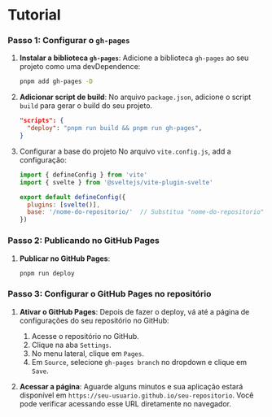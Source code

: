 # Tutorial

### Passo 1: Configurar o `gh-pages`

1. **Instalar a biblioteca `gh-pages`**:
   Adicione a biblioteca `gh-pages` ao seu projeto como uma devDependence:

   ```bash
   pnpm add gh-pages -D
   ```

2. **Adicionar script de build**:
   No arquivo `package.json`, adicione o script `build` para gerar o build do seu projeto.

   ```json
   "scripts": {
     "deploy": "pnpm run build && pnpm run gh-pages",
   }
    ```

3. Configurar a base do projeto
   No arquivo `vite.config.js`, add a configuração:

   ```javascript
   import { defineConfig } from 'vite'
   import { svelte } from '@sveltejs/vite-plugin-svelte'

   export default defineConfig({
     plugins: [svelte()],
     base: '/nome-do-repositorio/'  // Substitua "nome-do-repositorio" pelo nome do seu repositório GitHub
   })
   ```

### Passo 2: Publicando no GitHub Pages

1. **Publicar no GitHub Pages**:
   ```bash
   pnpm run deploy
   ```

### Passo 3: Configurar o GitHub Pages no repositório

1. **Ativar o GitHub Pages**:
   Depois de fazer o deploy, vá até a página de configurações do seu repositório no GitHub:

   1. Acesse o repositório no GitHub.
   2. Clique na aba `Settings`.
   3. No menu lateral, clique em `Pages`.
   4. Em `Source`, selecione `gh-pages branch` no dropdown e clique em `Save`.

2. **Acessar a página**:
   Aguarde alguns minutos e sua aplicação estará disponível em `https://seu-usuario.github.io/seu-repositorio`. Você pode verificar acessando esse URL diretamente no navegador.
